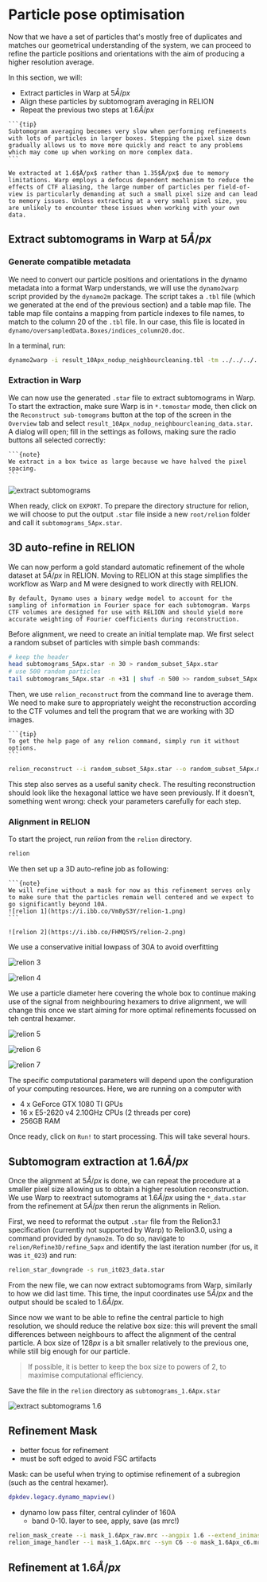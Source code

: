 # Particle pose optimisation

Now that we have a set of particles that's mostly free of duplicates and matches our geometrical understanding of the system, we can proceed to refine the particle positions and orientations with the aim of producing a higher resolution average.

In this section, we will:
- Extract particles in Warp at 5$Å/px$
- Align these particles by subtomogram averaging in RELION
- Repeat the previous two steps at 1.6$Å/px$

````{margin}
```{tip}
Subtomogram averaging becomes very slow when performing refinements with lots of particles in larger boxes. Stepping the pixel size down gradually allows us to move more quickly and react to any problems which may come up when working on more complex data.
```
````

```{attention} A note on pixel size
We extracted at 1.6$Å/px$ rather than 1.35$Å/px$ due to memory limitations. Warp employs a defocus dependent mechanism to reduce the effects of CTF aliasing, the large number of particles per field-of-view is particularly demanding at such a small pixel size and can lead to memory issues. Unless extracting at a very small pixel size, you are unlikely to encounter these issues when working with your own data.
```

## Extract subtomograms in Warp at 5$Å/px$

### Generate compatible metadata

We need to convert our particle positions and orientations in the dynamo metadata into a format Warp understands, we will use the `dynamo2warp` script provided by the `dynamo2m` package. The script takes a `.tbl` file (which we generated at the end of the previous section) and a table map file. The table map file contains a mapping from particle indexes to file names, to match to the column 20 of the `.tbl` file. In our case, this file is located in `dynamo/oversampledData.Boxes/indices_column20.doc`.

In a terminal, run:
```bash
dynamo2warp -i result_10Apx_nodup_neighbourcleaning.tbl -tm ../../../../oversampledData.Boxes/indices_column20.doc -o result_10Apx_nodup_neighbourcleaning_data.star
```

### Extraction in Warp
We can now use the generated `.star` file to extract subtomograms in Warp. To start the extraction, make sure Warp is in `*.tomostar` mode, then click on the `Reconstruct sub-tomograms` button at the top of the screen in the `Overview` tab and select `result_10Apx_nodup_neighbourcleaning_data.star`. A dialog will open; fill in the settings as follows, making sure the radio buttons all selected correctly:

````{margin}
```{note}
We extract in a box twice as large because we have halved the pixel spacing.
```
````

![extract subtomograms](https://i.ibb.co/KKMwDqJ/subtomo-extraction.png)

When ready, click on `EXPORT`. To prepare the directory structure for relion, we will choose to put the output `.star` file inside a new `root/relion` folder and call it `subtomograms_5Apx.star`.

## 3D auto-refine in RELION

We can now perform a gold standard automatic refinement of the whole dataset at 5$Å/px$ in RELION. Moving to RELION at this stage simplifies the workflow as Warp and M were designed to work directly with RELION.

```{note}
By default, Dynamo uses a binary wedge model to account for the sampling of information in Fourier space for each subtomogram. Warps CTF volumes are designed for use with RELION and should yield more accurate weighting of Fourier coefficients during reconstruction.
```

Before alignment, we need to create an initial template map. We first select a random subset of particles with simple bash commands:
```bash
# keep the header
head subtomograms_5Apx.star -n 30 > random_subset_5Apx.star
# use 500 random particles
tail subtomograms_5Apx.star -n +31 | shuf -n 500 >> random_subset_5Apx.star
```

Then, we use `relion_reconstruct` from the command line to average them. We need to make sure to appropriately weight the reconstruction according to the CTF volumes and tell the program that we are working with 3D images.

````{margin}
```{tip}
To get the help page of any relion command, simply run it without options.
```
````

```bash
relion_reconstruct --i random_subset_5Apx.star --o random_subset_5Apx.mrc --3d_rot --ctf
```

This step also serves as a useful sanity check. The resulting reconstruction should look like the hexagonal lattice we have seen previously. If it doesn't, something went wrong: check your parameters carefully for each step.

### Alignment in RELION

To start the project, run *relion* from the `relion` directory.
```bash
relion
```

We then set up a 3D auto-refine job as following:

````{margin}
```{note}
We will refine without a mask for now as this refinement serves only to make sure that the particles remain well centered and we expect to go significantly beyond 10A.
![relion 1](https://i.ibb.co/Vm8yS3Y/relion-1.png)
```
````

```{tabbed} Thing
![relion 2](https://i.ibb.co/FHMQ5Y5/relion-2.png)
```

We use a conservative initial lowpass of 30A to avoid overfitting

![relion 3](https://i.ibb.co/TW7FpqY/relion-3.png)

![relion 4](https://i.ibb.co/PTQvLf3/relion-4.png)

We use a particle diameter here covering the whole box to continue making use of the signal from neighbouring hexamers to drive alignment, we will change this once we start aiming for more optimal refinements focussed on teh central hexamer.

![relion 5](https://i.ibb.co/tz5QxZG/relion-5.png)

![relion 6](https://i.ibb.co/8D9Rw1D/relion-6.png)

![relion 7](https://i.ibb.co/M8WBk0X/relion-7.png)

The specific computational parameters will depend upon the configuration of your computing resources. Here, we are running on a computer with 

- 4 x GeForce GTX 1080 TI GPUs 
- 16 x E5-2620 v4 2.10GHz CPUs (2 threads per core)
- 256GB RAM

Once ready, click on `Run!` to start processing. This will take several hours.

## Subtomogram extraction at 1.6$Å/px$

Once the alignment at 5$Å/px$ is done, we can repeat the procedure at a smaller pixel size allowing us to obtain a higher resolution reconstruction. We use Warp to reextract sutomograms at 1.6$Å/px$ using the `*_data.star` from the refinement at 5$Å/px$ then rerun the alignments in Relion.

First, we need to reformat the output `.star` file from the Relion3.1 specification (currently not supported by Warp) to Relion3.0, using a command provided by `dynamo2m`. To do so, navigate to `relion/Refine3D/refine_5apx` and identify the last iteration number (for us, it was `it_023`) and run:
```bash
relion_star_downgrade -s run_it023_data.star
```

From the new file, we can now extract subtomograms from Warp, similarly to how we did last time. This time, the input coordinates use 5$Å/px$ and the output should be scaled to 1.6$Å/px$.

Since now we want to be able to refine the central particle to high resolution, we should reduce the relative box size: this will prevent the small differences between neighbours to affect the alignment of the central particle. A box size of 128$px$ is a bit smaller relatively to the previous one, while still big enough for our particle.

> If possible, it is better to keep the box size to powers of 2, to maximise computational efficiency.

Save the file in the `relion` directory as `subtomograms_1.6Apx.star`

![extract subtomograms 1.6](https://i.ibb.co/s9jN57s/subtomo-extraction-1-6.png)

## Refinement Mask

- better focus for refinement
- must be soft edged to avoid FSC artifacts

Mask: can be useful when trying to optimise refinement of a subregion (such as the central hexamer). 

```matlab
dpkdev.legacy.dynamo_mapview()
```

- dynamo low pass filter, central cylinder of 160A
    - band 0-10. layer to see, apply, save (as mrc!)

```bash
relion_mask_create --i mask_1.6Apx_raw.mrc --angpix 1.6 --extend_inimask 5 --width_soft_edge 10 --o mask_1.6Apx.mrc
relion_image_handler --i mask_1.6Apx.mrc --sym C6 --o mask_1.6Apx_c6.mrc
```

## Refinement at 1.6$Å/px$
